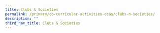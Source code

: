 ```yaml
---
title: Clubs & Societies
permalink: /primary/co-curricular-activities-ccas/clubs-n-societies/
description: ""
third_nav_title: Clubs & Societies
---
```

